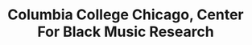 ---
layout: repo
title: "Columbia College Chicago, Center For Black Music Research"
id: 15742
permalink: repos/15742/
---